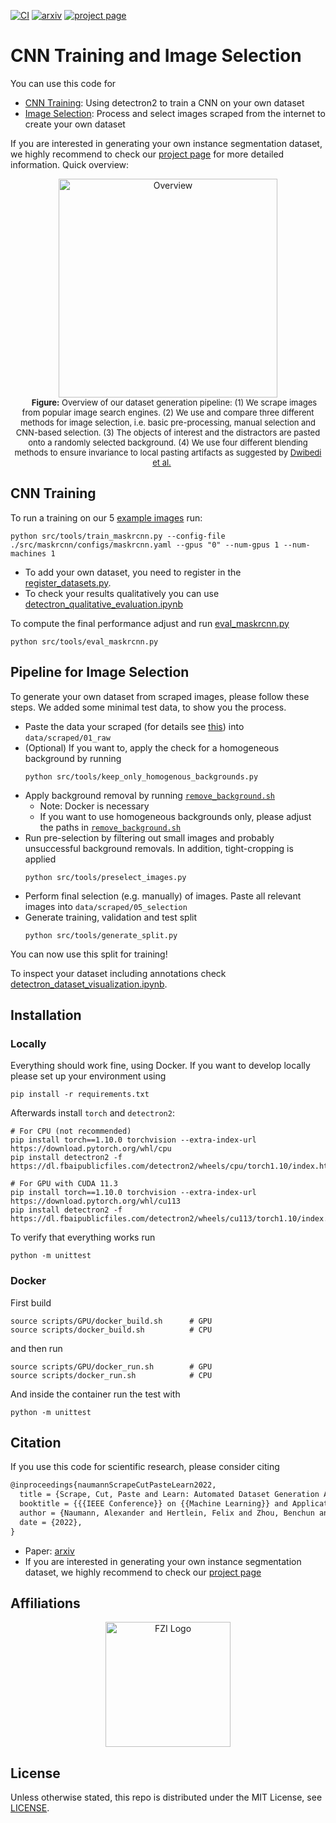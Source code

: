 [![CI](https://github.com/a-nau/image-selection-and-cnn-training/workflows/CI/badge.svg)](https://github.com/a-nau/image-selection-and-cnn-training/actions)
[![arxiv](http://img.shields.io/badge/paper-arxiv.2210.09814-B31B1B.svg)][arxiv]
[![project page](https://img.shields.io/badge/website-project%20page-informational.svg)][project page]

# CNN Training and Image Selection

You can use this code for

- [CNN Training](#CNN-Training): Using detectron2 to train a CNN on your own dataset
- [Image Selection](#Pipeline-for-Image-Selection): Process and select images scraped from the internet to create your
  own dataset

If you are interested in generating your own instance segmentation dataset, we highly recommend to check
our [project page][project page] for more detailed information. Quick overview:

<p align="center">
    <img src="https://a-nau.github.io/parcel2d/static/images/overview.png" alt="Overview" height="350"/>
    <br>
    <span style="font-size: small; margin-left: 20px; margin-right: 20px">
      <b>Figure:</b> 
      Overview of our dataset generation pipeline: (1) We
      scrape images from popular image search engines. (2) We
      use and compare three different methods for image selection,
      i.e. basic pre-processing, manual selection and CNN-based
      selection. (3) The objects of interest and the distractors are
      pasted onto a randomly selected background. (4) We use
      four different blending methods to ensure invariance to local
      pasting artifacts as suggested by <a href="https://arxiv.org/abs/1708.01642">Dwibedi et al.</a>
    </span>
    <br>
</p>

## CNN Training

To run a training on our 5 [example images](data/parcel2d_demo/train) run:

```shell
python src/tools/train_maskrcnn.py --config-file ./src/maskrcnn/configs/maskrcnn.yaml --gpus "0" --num-gpus 1 --num-machines 1
```

- To add your own dataset, you need to register in the [register_datasets.py](src/maskrcnn/data/register_datasets.py).
- To check your results qualitatively you can
  use [detectron_qualitative_evaluation.ipynb](src/notebooks/detectron_qualitative_evaluation.ipynb)

To compute the final performance adjust and run [eval_maskrcnn.py](src/tools/eval_maskrcnn.py)

```shell
python src/tools/eval_maskrcnn.py
```

## Pipeline for Image Selection

To generate your own dataset from scraped images, please follow these steps. We added some minimal test data, to show
you the process.

- Paste the data your scraped (for details see [this](https://github.com/a-nau/easy-image-scraping))
  into `data/scraped/01_raw`
- (Optional) If you want to, apply the check for a homogeneous background by running
  ```shell
  python src/tools/keep_only_homogenous_backgrounds.py
  ```
- Apply background removal by running [`remove_background.sh`](scripts/remove_background.sh)
    - Note: Docker is necessary
    - If you want to use homogeneous backgrounds only, please adjust the paths
      in [`remove_background.sh`](scripts/remove_background.sh)
- Run pre-selection by filtering out small images and probably unsuccessful background removals. In addition,
  tight-cropping is applied
  ```shell
  python src/tools/preselect_images.py
  ```
- Perform final selection (e.g. manually) of images. Paste all relevant images into `data/scraped/05_selection`
- Generate training, validation and test split
  ```shell
  python src/tools/generate_split.py
  ```

You can now use this split for training!

To inspect your dataset including annotations
check [detectron_dataset_visualization.ipynb](src/notebooks/detectron_dataset_visualization.ipynb).

## Installation

### Locally

Everything should work fine, using Docker. If you want to develop locally please set up your environment using

```shell
pip install -r requirements.txt
```

Afterwards install `torch` and `detectron2`:

```shell
# For CPU (not recommended)
pip install torch==1.10.0 torchvision --extra-index-url https://download.pytorch.org/whl/cpu
pip install detectron2 -f https://dl.fbaipublicfiles.com/detectron2/wheels/cpu/torch1.10/index.html

# For GPU with CUDA 11.3
pip install torch==1.10.0 torchvision --extra-index-url https://download.pytorch.org/whl/cu113
pip install detectron2 -f https://dl.fbaipublicfiles.com/detectron2/wheels/cu113/torch1.10/index.html
```

To verify that everything works run

```shell
python -m unittest
```

### Docker

First build

```shell
source scripts/GPU/docker_build.sh      # GPU
source scripts/docker_build.sh          # CPU
```

and then run

```shell
source scripts/GPU/docker_run.sh        # GPU
source scripts/docker_run.sh            # CPU
```

And inside the container run the test with

```shell
python -m unittest
```

## Citation

If you use this code for scientific research, please consider citing

```latex
@inproceedings{naumannScrapeCutPasteLearn2022,
  title = {Scrape, Cut, Paste and Learn: Automated Dataset Generation Applied to Parcel Logistics},
  booktitle = {{{IEEE Conference}} on {{Machine Learning}} and Applications} ({{ICMLA}}),
  author = {Naumann, Alexander and Hertlein, Felix and Zhou, Benchun and Dörr, Laura and Furmans, Kai},
  date = {2022},
}
```

- Paper: [arxiv][arxiv]
- If you are interested in generating your own instance segmentation dataset, we highly recommend to check
  our [project page][project page]

## Affiliations

<p align="center">
    <img src="https://upload.wikimedia.org/wikipedia/de/thumb/4/44/Fzi_logo.svg/1200px-Fzi_logo.svg.png?raw=true" alt="FZI Logo" height="200"/>
</p>

## License

Unless otherwise stated, this repo is distributed under the MIT License, see [LICENSE](LICENSE).

[arxiv]: https://arxiv.org/abs/2210.09814

[project page]: https://a-nau.github.io/parcel2d
